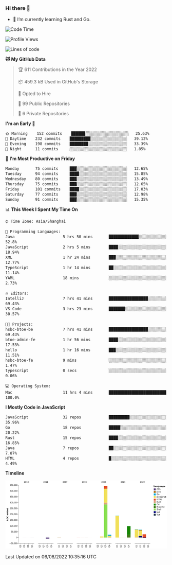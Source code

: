 ### Hi there 👋

- 🌱 I’m currently learning Rust and Go.

<!--START_SECTION:waka-->
![Code Time](http://img.shields.io/badge/Code%20Time-640%20hrs%2051%20mins-blue)

![Profile Views](http://img.shields.io/badge/Profile%20Views-0-blue)

![Lines of code](https://img.shields.io/badge/From%20Hello%20World%20I%27ve%20Written-923%20Thousand%20lines%20of%20code-blue)

**🐱 My GitHub Data** 

> 🏆 611 Contributions in the Year 2022
 > 
> 📦 459.3 kB Used in GitHub's Storage 
 > 
> 💼 Opted to Hire
 > 
> 📜 99 Public Repositories 
 > 
> 🔑 6 Private Repositories  
 > 
**I'm an Early 🐤** 

```text
🌞 Morning    152 commits    ██████░░░░░░░░░░░░░░░░░░░   25.63% 
🌆 Daytime    232 commits    █████████░░░░░░░░░░░░░░░░   39.12% 
🌃 Evening    198 commits    ████████░░░░░░░░░░░░░░░░░   33.39% 
🌙 Night      11 commits     ░░░░░░░░░░░░░░░░░░░░░░░░░   1.85%

```
📅 **I'm Most Productive on Friday** 

```text
Monday       75 commits     ███░░░░░░░░░░░░░░░░░░░░░░   12.65% 
Tuesday      94 commits     ████░░░░░░░░░░░░░░░░░░░░░   15.85% 
Wednesday    80 commits     ███░░░░░░░░░░░░░░░░░░░░░░   13.49% 
Thursday     75 commits     ███░░░░░░░░░░░░░░░░░░░░░░   12.65% 
Friday       101 commits    ████░░░░░░░░░░░░░░░░░░░░░   17.03% 
Saturday     77 commits     ███░░░░░░░░░░░░░░░░░░░░░░   12.98% 
Sunday       91 commits     ███░░░░░░░░░░░░░░░░░░░░░░   15.35%

```


📊 **This Week I Spent My Time On** 

```text
⌚︎ Time Zone: Asia/Shanghai

💬 Programming Languages: 
Java                     5 hrs 50 mins       █████████████░░░░░░░░░░░░   52.8% 
JavaScript               2 hrs 5 mins        ████░░░░░░░░░░░░░░░░░░░░░   18.94% 
XML                      1 hr 24 mins        ███░░░░░░░░░░░░░░░░░░░░░░   12.77% 
TypeScript               1 hr 14 mins        ██░░░░░░░░░░░░░░░░░░░░░░░   11.14% 
YAML                     18 mins             ░░░░░░░░░░░░░░░░░░░░░░░░░   2.73%

🔥 Editors: 
IntelliJ                 7 hrs 41 mins       █████████████████░░░░░░░░   69.43% 
VS Code                  3 hrs 23 mins       ███████░░░░░░░░░░░░░░░░░░   30.57%

🐱‍💻 Projects: 
hsbc-btoe-be             7 hrs 41 mins       █████████████████░░░░░░░░   69.43% 
btoe-admin-fe            1 hr 56 mins        ████░░░░░░░░░░░░░░░░░░░░░   17.53% 
hello                    1 hr 16 mins        ███░░░░░░░░░░░░░░░░░░░░░░   11.51% 
hsbc-btoe-fe             9 mins              ░░░░░░░░░░░░░░░░░░░░░░░░░   1.47% 
typescript               0 secs              ░░░░░░░░░░░░░░░░░░░░░░░░░   0.06%

💻 Operating System: 
Mac                      11 hrs 4 mins       █████████████████████████   100.0%

```

**I Mostly Code in JavaScript** 

```text
JavaScript               32 repos            █████████░░░░░░░░░░░░░░░░   35.96% 
Go                       18 repos            █████░░░░░░░░░░░░░░░░░░░░   20.22% 
Rust                     15 repos            ████░░░░░░░░░░░░░░░░░░░░░   16.85% 
Java                     7 repos             ██░░░░░░░░░░░░░░░░░░░░░░░   7.87% 
HTML                     4 repos             █░░░░░░░░░░░░░░░░░░░░░░░░   4.49%

```


**Timeline**

![Chart not found](https://raw.githubusercontent.com/elton/elton/main/charts/bar_graph.png) 


 Last Updated on 06/08/2022 10:35:16 UTC
<!--END_SECTION:waka-->

<!--
**elton/elton** is a ✨ _special_ ✨ repository because its `README.md` (this file) appears on your GitHub profile.

Here are some ideas to get you started:

- 🔭 I’m currently working on ...
- 🌱 I’m currently learning ...
- 👯 I’m looking to collaborate on ...
- 🤔 I’m looking for help with ...
- 💬 Ask me about ...
- 📫 How to reach me: ...
- 😄 Pronouns: ...
- ⚡ Fun fact: ...
-->
